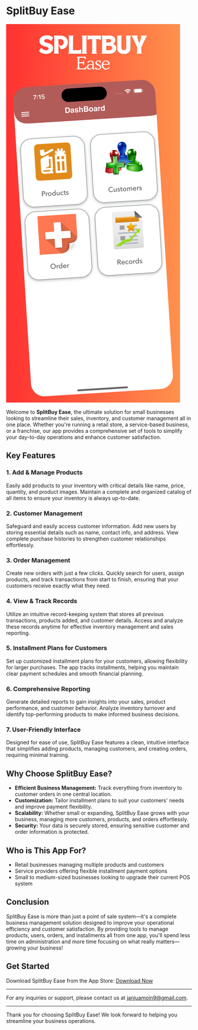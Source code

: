 # SplitBuy Ease

[![SplitBuy Ease on the App Store](https://github.com/MoinJanjua/SplitBuy-Ease/blob/main/SplitBuy%20Ease%201290%20x%202796/2.png)](https://apps.apple.com/us/app/splitbuy-ease/id6737029410)

Welcome to **SplitBuy Ease**, the ultimate solution for small businesses looking to streamline their sales, inventory, and customer management all in one place. Whether you're running a retail store, a service-based business, or a franchise, our app provides a comprehensive set of tools to simplify your day-to-day operations and enhance customer satisfaction.

## Key Features

### 1. Add & Manage Products
Easily add products to your inventory with critical details like name, price, quantity, and product images. Maintain a complete and organized catalog of all items to ensure your inventory is always up-to-date.

### 2. Customer Management
Safeguard and easily access customer information. Add new users by storing essential details such as name, contact info, and address. View complete purchase histories to strengthen customer relationships effortlessly.

### 3. Order Management
Create new orders with just a few clicks. Quickly search for users, assign products, and track transactions from start to finish, ensuring that your customers receive exactly what they need.

### 4. View & Track Records
Utilize an intuitive record-keeping system that stores all previous transactions, products added, and customer details. Access and analyze these records anytime for effective inventory management and sales reporting.

### 5. Installment Plans for Customers
Set up customized installment plans for your customers, allowing flexibility for larger purchases. The app tracks installments, helping you maintain clear payment schedules and smooth financial planning.

### 6. Comprehensive Reporting
Generate detailed reports to gain insights into your sales, product performance, and customer behavior. Analyze inventory turnover and identify top-performing products to make informed business decisions.

### 7. User-Friendly Interface
Designed for ease of use, SplitBuy Ease features a clean, intuitive interface that simplifies adding products, managing customers, and creating orders, requiring minimal training.

## Why Choose SplitBuy Ease?

- **Efficient Business Management:** Track everything from inventory to customer orders in one central location.
- **Customization:** Tailor installment plans to suit your customers' needs and improve payment flexibility.
- **Scalability:** Whether small or expanding, SplitBuy Ease grows with your business, managing more customers, products, and orders effortlessly.
- **Security:** Your data is securely stored, ensuring sensitive customer and order information is protected.

## Who is This App For?

- Retail businesses managing multiple products and customers
- Service providers offering flexible installment payment options
- Small to medium-sized businesses looking to upgrade their current POS system

## Conclusion

SplitBuy Ease is more than just a point of sale system—it's a complete business management solution designed to improve your operational efficiency and customer satisfaction. By providing tools to manage products, users, orders, and installments all from one app, you'll spend less time on administration and more time focusing on what really matters—growing your business!

## Get Started

Download SplitBuy Ease from the App Store: [Download Now](https://apps.apple.com/us/app/splitbuy-ease/id6737029410)

---

For any inquiries or support, please contact us at [janjuamoin9@gmail.com](mailto:janjuamoin9@gmail.com).

---

Thank you for choosing SplitBuy Ease! We look forward to helping you streamline your business operations.
